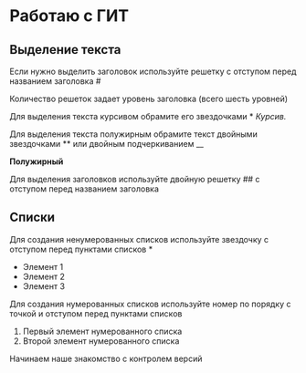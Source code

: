 # Работаю с ГИТ

## Выделение текста

Если нужно выделить заголовок используйте решетку с отступом перед названием заголовка #

Количество решеток задает уровень заголовка (всего шесть уровней)

Для выделения текста курсивом обрамите его звездочками * *Курсив.*  

Для выделения текста полужирным обрамите текст двойными звездочками ** или двойным подчеркиванием __

**Полужирный**

Для выделения заголовков используйте двойную решетку ## с отступом перед названием заголовка

## Списки

Для создания ненумерованных списков используйте звездочку с отступом перед пунктами списков *
* Элемент 1
* Элемент 2
* Элемент 3

Для создания нумерованных списков используйте номер по порядку с точкой и отступом перед пунктами списков 
1. Первый элемент нумерованного списка
2. Второй элемент нумерованного списка

Начинаем наше знакомство с контролем версий